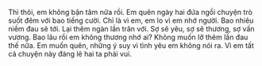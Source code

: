 Thì thôi, em không bận tâm nữa rồi.
Em quên ngày hai đứa ngồi chuyện trò suốt đêm với bao tiếng cười.
Chỉ là vì em, em lo vì em nhớ người.
Bao nhiêu niềm đau sẽ tới.
Lại thêm ngàn lần trăn với.
Sợ sẽ yêu, sợ sẽ thương, sợ vấn vương.
Bao lâu rồi em không thương nhớ ai?
Không muốn lỡ thêm lần đau thế nữa.
Em muốn quên, những ý suy vì tình yêu em không nói ra.
Vì em tất cả chuyện này đáng lẽ hai ta phải vui.